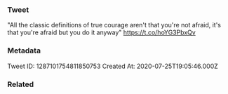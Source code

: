 ### Tweet
"All the classic definitions of true courage aren't that you're not afraid, it's that you're afraid but you do it anyway" https://t.co/hoYG3PbxQv

### Metadata
Tweet ID: 1287101754811850753
Created At: 2020-07-25T19:05:46.000Z

### Related

